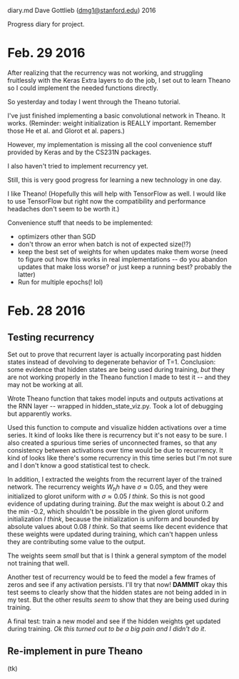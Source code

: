 diary.md
Dave Gottlieb (dmg1@stanford.edu) 2016

Progress diary for project. 

# Feb. 29 2016

After realizing that the recurrency was not working, and struggling fruitlessly with the Keras Extra layers to do the job, I set out to learn Theano so I could implement the needed functions directly. 

So yesterday and today I went through the Theano tutorial. 

I've just finished implementing a basic convolutional network in Theano. 
It works. 
(Reminder: weight initialization is REALLY important. Remember those He et al. and Glorot et al. papers.)

However, my implementation is missing all the cool convenience stuff provided by Keras and by the CS231N packages. 

I also haven't tried to implement recurrency yet. 

Still, this is very good progress for learning a new technology in one day. 

I like Theano! (Hopefully this will help with TensorFlow as well. I would like to use TensorFlow but right now the compatibility and performance headaches don't seem to be worth it.) 

Convenience stuff that needs to be implemented: 

* optimizers other than SGD
* don't throw an error when batch is not of expected size(!?)
* keep the best set of weights for when updates make them worse (need to figure out how this works in real implementations -- do you abandon updates that make loss worse? or just keep a running best? probably the latter)
* Run for multiple epochs(! lol)

# Feb. 28 2016

## Testing recurrency

Set out to prove that recurrent layer is actually incorporating past hidden states instead of devolving to degenerate behavior of T=1. 
Conclusion: some evidence that hidden states are being used during training, *but* they are not working properly in the Theano function I made to test it -- and they may not be working at all. 

Wrote Theano function that takes model inputs and outputs activations at the RNN layer -- wrapped in hidden_state_viz.py. 
Took a lot of debugging but apparently works. 

Used this function to compute and visualize hidden activations over a time series. 
It kind of looks like there is recurrency but it's not easy to be sure. 
I also created a spurious time series of unconnected frames, so that any consistency between activations over time would be due to recurrency. 
It kind of looks like there's some recurrency in this time series but I'm not sure and I don't know a good statistical test to check. 

In addition, I extracted the weights from the recurrent layer of the trained network. 
The recurrency weights $W_hh$ have $\sigma \approx 0.05$, and they were initialized to glorot uniform with $\sigma \approx 0.05$ *I think*. 
So this is not good evidence of updating during training. 
*But* the max weight is about 0.2 and the min -0.2, which shouldn't be possible in the given glorot uniform initialization *I think*, because the initialization is uniform and bounded by absolute values about 0.08 *I think*. 
So that seems like decent evidence that these weights were updated during training, which can't happen unless they are contributing some value to the output. 

The weights seem *small* but that is I think a general symptom of the model not training that well. 

Another test of recurrency would be to feed the model a few frames of zeros and see if any activation persists. I'll try that now! 
**DAMMIT** okay this test seems to clearly show that the hidden states are not being added in in my test. 
But the other results *seem* to show that they are being used during training. 

A final test: train a new model and see if the hidden weights get updated during training. 
*Ok this turned out to be a big pain and I didn't do it*. 

## Re-implement in pure Theano

(tk)


